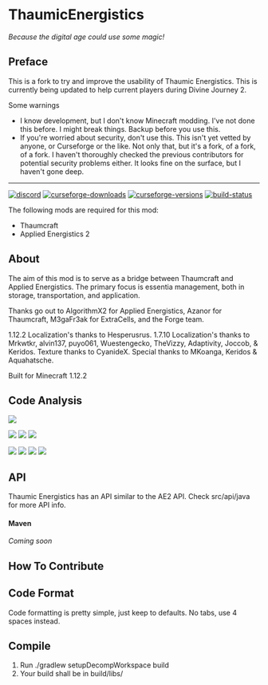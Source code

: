 # ThaumicEnergistics
*Because the digital age could use some magic!*

Preface
---
This is a fork to try and improve the usability of Thaumic Energistics. This is currently being updated to help current
players during Divine Journey 2.

Some warnings
* I know development, but I don't know Minecraft modding. I've not done this before. I might break 
things. Backup before you use this.
* If you're worried about security, don't use this. This isn't yet vetted by anyone, or Curseforge or the like.
Not only that, but it's a fork, of a fork, of a fork. I haven't thoroughly checked the previous contributors for
potential security problems either. It looks fine on the surface, but I haven't gone deep.

---

[![discord]](https://discord.gg/ywBJYK6)
[![curseforge-downloads]](https://minecraft.curseforge.com/projects/thaumic-energistics)
[![curseforge-versions]](https://minecraft.curseforge.com/projects/thaumic-energistics)
[![build-status]](https://ci.brock.pw/job/Thaumic%20Energistics%20RV6/)

The following mods are required for this mod:
- Thaumcraft
- Applied Energistics 2

About
---
The aim of this mod is to serve as a bridge between Thaumcraft and Applied Energistics. The primary focus is essentia management, both in storage, transportation, and application.

Thanks go out to AlgorithmX2 for Applied Energistics, Azanor for Thaumcraft, M3gaFr3ak for ExtraCells, and the Forge team.

1.12.2 Localization's thanks to Hesperusrus.
1.7.10 Localization's thanks to Mrkwtkr, alvin137, puyo061, Wuestengecko, TheVizzy, Adaptivity, Joccob, & Keridos.
Texture thanks to CyanideX.
Special thanks to MKoanga, Keridos & Aquahatsche.

Built for Minecraft 1.12.2

Code Analysis
---
[![](https://sonarcloud.io/images/project_badges/sonarcloud-white.svg)](https://sonarcloud.io/dashboard?id=thaumicenergistics%3AThaumicEnergistics)

![](https://sonarcloud.io/api/project_badges/measure?project=thaumicenergistics%3AThaumicEnergistics&metric=sqale_rating) ![](https://sonarcloud.io/api/project_badges/measure?project=thaumicenergistics%3AThaumicEnergistics&metric=reliability_rating) ![](https://sonarcloud.io/api/project_badges/measure?project=thaumicenergistics%3AThaumicEnergistics&metric=security_rating)

![](https://sonarcloud.io/api/project_badges/measure?project=thaumicenergistics%3AThaumicEnergistics&metric=ncloc) ![](https://sonarcloud.io/api/project_badges/measure?project=thaumicenergistics%3AThaumicEnergistics&metric=bugs) ![](https://sonarcloud.io/api/project_badges/measure?project=thaumicenergistics%3AThaumicEnergistics&metric=vulnerabilities) ![](https://sonarcloud.io/api/project_badges/measure?project=thaumicenergistics%3AThaumicEnergistics&metric=code_smells)

API
---

Thaumic Energistics has an API similar to the AE2 API. Check src/api/java for more API info.

#### Maven

*Coming soon*

How To Contribute
---

## Code Format
Code formatting is pretty simple, just keep to defaults. No tabs, use 4 spaces instead.

## Compile

1. Run ./gradlew setupDecompWorkspace build
2. Your build shall be in build/libs/

[discord]: https://img.shields.io/discord/564475651222929418
[build-status]: https://ci.brock.pw/job/Thaumic%20Energistics%20RV6/badge/icon
[curseforge-downloads]: http://cf.way2muchnoise.eu/thaumic-energistics.svg
[curseforge-versions]: http://cf.way2muchnoise.eu/versions/thaumic-energistics.svg
